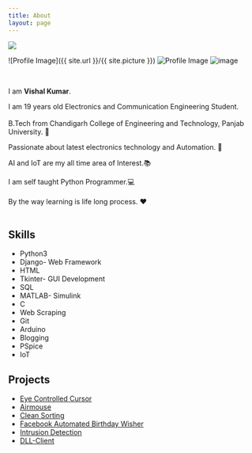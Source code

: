 ```yaml
---
title: About
layout: page
---
```

<img src="https://github.com/the-vishal/the-vishal.github.io/blob/master/ghio.JPG" />

![Profile Image]({{ site.url }}/{{ site.picture }})
![Profile Image](https://github.com/the-vishal/the-vishal.github.io/blob/master/ghio.JPG)
![image](https://github.com/the-vishal/the-vishal.github.io/blob/master/ghio.JPG)

<br/>
<p>
I am <b>Vishal Kumar</b>.<br/>

I am 19 years old Electronics and Communication Engineering Student.<br/>  
B.Tech from Chandigarh College of Engineering and Technology, Panjab University. 🏫<br/>

Passionate about latest electronics technology and Automation. 🔌<br/>   

AI and IoT are my all time area of Interest.📚<br/>   

I am self taught Python Programmer.💻<br/>  
By the way learning is life long process. ❤<br/><br/>  
 
</p>

<h2>Skills</h2>

<ul class="skill-list">
	<li>Python3</li>
	<li>Django- Web Framework</li>
	<li>HTML</li>
	<li>Tkinter- GUI Development</li>
	<li>SQL</li>
	<li>MATLAB- Simulink</li>
	<li>C</li>
	<li>Web Scraping</li>
	<li>Git</li>
	<li>Arduino</li>
	<li>Blogging</li>
	<li>PSpice</li>
	<li>IoT</li>
	
</ul>

<h2>Projects</h2>

<ul>
	<li><a href="https://github.com/the-vishal/EyeControlledCursor">Eye Controlled Cursor</a></li>
	<li><a href="https://github.com/the-vishal/Air-Mouse">Airmouse</a></li>
	<li><a href="https://github.com/the-vishal/Clean-Sorting">Clean Sorting</a></li>
	<li><a href="https://github.com/the-vishal/Fb_Automated_Birthday_Wisher">Facebook Automated Birthday Wisher</a></li>
	<li><a href="https://github.com/the-vishal/Intrusion_Detection">Intrusion Detection</a></li>
	<li><a href="https://github.com/the-vishal/DLL-Client">DLL-Client</a></li>
</ul>
